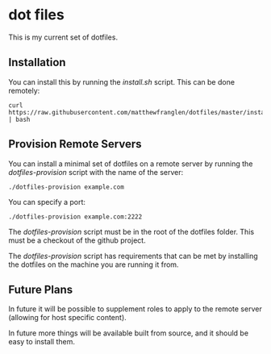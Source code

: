 dot files
=========

This is my current set of dotfiles.


Installation
------------

You can install this by running the _install.sh_ script. This can be done remotely:

    curl https://raw.githubusercontent.com/matthewfranglen/dotfiles/master/install.sh | bash


Provision Remote Servers
------------------------

You can install a minimal set of dotfiles on a remote server by running the _dotfiles-provision_ script with the name of the server:

    ./dotfiles-provision example.com

You can specify a port:

    ./dotfiles-provision example.com:2222

The _dotfiles-provision_ script must be in the root of the dotfiles folder. This must be a checkout of the github project.

The _dotfiles-provision_ script has requirements that can be met by installing the dotfiles on the machine you are running it from.


Future Plans
------------

In future it will be possible to supplement roles to apply to the remote server (allowing for host specific content).

In future more things will be available built from source, and it should be easy to install them.
